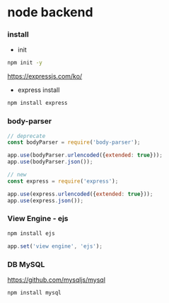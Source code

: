 # node backend

### install
- init
```bash
npm init -y
```
https://expressjs.com/ko/
- express install
```bash
npm install express
```

### body-parser
```js
// deprecate
const bodyParser = require('body-parser');

app.use(bodyParser.urlencoded({extended: true}));
app.use(bodyParser.json());

// new
const express = require('express');

app.use(express.urlencoded({extended: true}));
app.use(express.json());
```

### View Engine - ejs
```bash
npm install ejs
```

```js
app.set('view engine', 'ejs');
```

### DB MySQL
https://github.com/mysqljs/mysql
```bash
npm install mysql
```